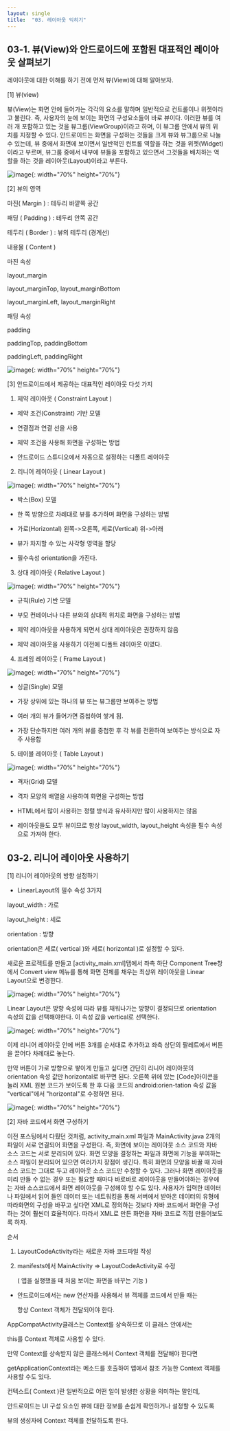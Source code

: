 ```yaml
---
layout: single
title:  "03. 레이아웃 익히기"
---
```


## 03-1. 뷰(View)와 안드로이드에 포함된 대표적인 레이아웃 살펴보기

레이아웃에 대한 이해를 하기 전에 먼저 뷰(View)에 대해 알아보자.

[1] 뷰(view)

뷰(View)는 화면 안에 들어가는 각각의 요소를 말하며 일반적으로 컨트롤이나 위젯이라고 불린다. 즉, 사용자의 눈에 보이는 화면의 구성요소들이 바로 뷰이다.
이러한 뷰를 여러 개 포함하고 있는 것을 뷰그룹(ViewGroup)이라고 하며, 이 뷰그룹 안에서 뷰의 위치를 지정할 수 있다.
안드로이드는 화면을 구성하는 것들을 크게 뷰와 뷰그룹으로 나눌 수 있는데, 뷰 중에서 화면에 보이면서 일반적인 컨트롤 역할을 하는 것을 위젯(Widget)이라고 부르며,
뷰그룹 중에서 내부에 뷰들을 포함하고 있으면서 그것들을 배치하는 역할을 하는 것을 레이아웃(Layout)이라고 부른다.

![image](https://user-images.githubusercontent.com/73388615/137660304-9fa27a06-661f-4220-83b3-a2e32ffa9c7b.png){: width="70%" height="70%"}


[2] 뷰의 영역


마진( Margin ) : 테두리 바깥쪽 공간

패딩 ( Padding ) : 테두리 안쪽 공간

테두리 ( Border ) : 뷰의 테두리 (경계선)

내용물 ( Content )

 

마진 속성

layout_margin

layout_marginTop, layout_marginBottom

layout_marginLeft, layout_marginRight

 
 
패딩 속성

padding

paddingTop, paddingBottom

paddingLeft, paddingRight

![image](https://user-images.githubusercontent.com/73388615/137663359-8095bd59-2f93-4dda-be04-2f090dc8dfab.png){: width="70%" height="70%"}


[3] 안드로이드에서 제공하는 대표적인 레이아웃 다섯 가지

1) 제약 레이아웃 ( Constraint Layout )

- 제약 조건(Constraint) 기반 모델

- 연결점과 연결 선을 사용

- 제약 조건을 사용해 화면을 구성하는 방법

- 안드로이드 스튜디오에서 자동으로 설정하는 디폴트 레이아웃

 

2) 리니어 레이아웃 ( Linear Layout )

![image](https://user-images.githubusercontent.com/73388615/137662606-dfe34ca3-37c6-4087-b298-c0b1318a8f49.png){: width="70%" height="70%"}

- 박스(Box) 모델

- 한 쪽 방향으로 차례대로 뷰를 추가하며 화면을 구성하는 방법

- 가로(Horizontal) 왼쪽->오른쪽, 세로(Vertical) 위->아래 

- 뷰가 차지할 수 있는 사각형 영역을 할당

- 필수속성 orientation을 가진다.


3) 상대 레이아웃 ( Relative Layout )

![image](https://user-images.githubusercontent.com/73388615/137662654-2c18bda9-5160-4923-a1bb-50099affe6ac.png){: width="70%" height="70%"}


- 규칙(Rule) 기반 모델

- 부모 컨테이너나 다른 뷰와의 상대적 위치로 화면을 구성하는 방법

- 제약 레이아웃을 사용하게 되면서 상대 레이아웃은 권장하지 않음

- 제약 레이아웃을 사용하기 이전에 디폴트 레이아웃 이였다.


4) 프레임 레이아웃 ( Frame Layout )

![image](https://user-images.githubusercontent.com/73388615/137662681-21512fac-439e-4169-af24-c68dd8c17952.png){: width="70%" height="70%"}


- 싱글(Single) 모델

- 가장 상위에 있는 하나의 뷰 또는 뷰그룹만 보여주는 방법

- 여러 개의 뷰가 들어가면 중첩하여 쌓게 됨.

- 가장 단순하지만 여러 개의 뷰를 중첩한 후 각 뷰를 전환하여 보여주는 방식으로 자주 사용함


5) 테이블 레이아웃 ( Table Layout )

![image](https://user-images.githubusercontent.com/73388615/137662714-84ac9f1b-ffa2-4896-8823-cb9798c0eff8.png){: width="70%" height="70%"}

- 격자(Grid) 모델

- 격자 모양의 배열을 사용하여 화면을 구성하는 방법

- HTML에서 많이 사용하는 정렬 방식과 유사하지만 많이 사용하지는 않음
 
* 레이아웃들도 모두 뷰이므로 항상 layout_width, layout_height 속성을 필수 속성으로 가져야 한다.


## 03-2. 리니어 레이아웃 사용하기

[1] 리니어 레이아웃의 방향 설정하기

* LinearLayout의 필수 속성 3가지

layout_width : 가로

layout_height : 세로

orientation : 방향

orientation은 세로( vertical )와 세로( horizontal )로 설정할 수 있다.

새로운 프로젝트를 만들고 [activity_main.xml]탭에서 좌측 하단 Component Tree창에서 Convert view 메뉴를 통해 화면 전체를 채우는 최상위 레이아웃을 Linear Layout으로 변경한다.

![image](https://user-images.githubusercontent.com/73388615/137665211-ef9a6257-d357-4684-99e7-f716e0be0118.png){: width="70%" height="70%"}

Linear Layout은 방향 속성에 따라 뷰를 채워나가는 방향이 결정되므로 orientation 속성의 값을 선택해야한다. 이 속성 값을 vertical로 선택한다.

![image](https://user-images.githubusercontent.com/73388615/137665589-f6f83de0-08de-42d4-9407-9f3210cf03ca.png){: width="70%" height="70%"}

이제 리니어 레이아웃 안에 버튼 3개를 순서대로 추가하고 좌측 상단의 팔레트에서 버튼을 끌어다 차례대로 놓는다.

만약 버튼이 가로 방향으로 쌓이게 만들고 싶다면 간단히 리니어 레이아웃의 orientation 속성 값만 horizontal로 바꾸면 된다. 오른쪽 위에 있는 [Code]아이콘을 눌러 XML 원본 코드가 보이도록 한 후 다음 코드의 android:orien-tation 속성 값을 "vertical"에서 "horizontal"로 수정하면 된다.

![image](https://user-images.githubusercontent.com/73388615/138589433-a39955f1-8862-4e7b-8bb5-4bba2ac08014.png){: width="70%" height="70%"}


[2] 자바 코드에서 화면 구성하기

이전 포스팅에서 다뤘던 것처럼, activity_main.xml 파일과 MainActivity.java 2개의 파일이 서로 연결되어 화면을 구성한다. 즉, 화면에 보이는 레이아웃 소스 코드와 자바 소스 코드는 서로 분리되어 있다. 화면 모양을 결정하는 파일과 화면에 기능을 부여하는 소스 파일이 분리되어 있으면 여러가지 장점이 생긴다. 특히 화면의 모양을 바꿀 때 자바 소스 코드는 그대로 두고 레이아웃 소스 코드만 수정할 수 있다. 그러나 화면 레이아웃을 미리 만들 수 없는 경우 또는 필요할 때마다 바로바로 레이아웃을 만들어야하는 경우에는 자바 소스코드에서 화면 레이아웃을 구성헤야 할 수도 있다. 
사용자가 입력한 데이터나 파일에서 읽어 들인 데이터 또는 네트워킹을 통해 서버에서 받아온 데이터의 유형에 따라화면의 구성을 바꾸고 싶다면 XML로 정의하는 것보다 자바 코드에서 화면을 구성하는 것이 훨씬더 효율적이다. 따라서 XML로 만든 화면을 자바 코드로 직접 만들어보도록 하자.

순서

1) LayoutCodeActivity라는 새로운 자바 코드파일 작성

2) manifests에서 MainActivity => LayoutCodeActivity로 수정

   ( 앱을 실행했을 때 처음 보이는 화면을 바꾸는 기능 )

* 안드로이드에서는 new 연산자를 사용해서 뷰 객체를 코드에서 만들 때는

  항상 Context 객체가 전달되어야 한다.

AppCompatActivity클래스는 Context를 상속하므로 이 클래스 안에서는

this를 Context 객체로 사용할 수 있다.

만약 Context를 상속받지 않은 클래스에서 Context 객체를 전달해야 한다면

getApplicationContext라는 메소드를 호출하여 앱에서 참조 가능한 Context 객체를 사용할 수도 있다.
 
컨텍스트( Context )란 일반적으로 어떤 일이 발생한 상황을 의미하는 말인데,

안드로이드는 UI 구성 요소인 뷰에 대한 정보를 손쉽게 확인하거나 설정할 수 있도록

뷰의 생성자에 Context 객체를 전달하도록 한다.



